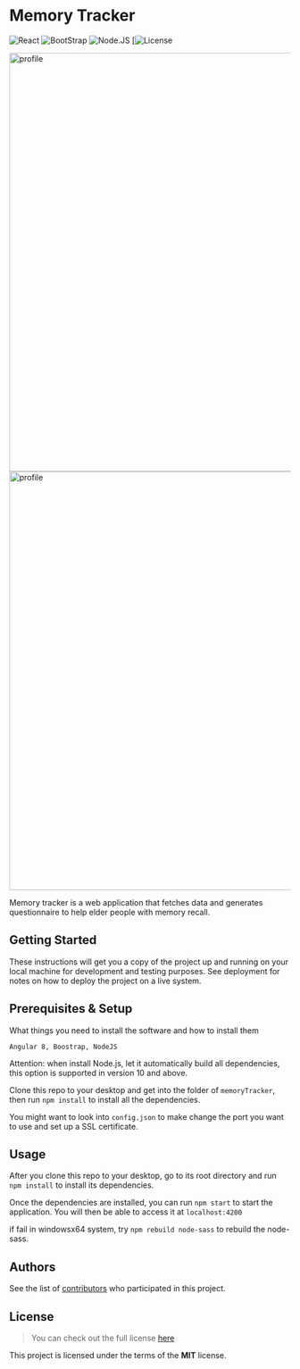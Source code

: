 # Memory Tracker

![React](https://img.shields.io/badge/React-v8.0-blue.svg)
![BootStrap](https://img.shields.io/badge/Bootstrap-v4.1-purple.svg)
![Node.JS](https://img.shields.io/badge/Node-v11.0-green.svg)
[![License](https://img.shields.io/badge/license-MIT-red.svg)


<img width="750" alt="profile" src="https://user-images.githubusercontent.com/24790572/64635929-a7982300-d3ce-11e9-8bf4-f79de76edd7c.png">

<img width="750" alt="profile" src="https://user-images.githubusercontent.com/24790572/64635935-a961e680-d3ce-11e9-842e-29e9ccb68b1b.png">

Memory tracker is a web application that fetches data and generates questionnaire to help elder people with memory recall.

## Getting Started

These instructions will get you a copy of the project up and running on your local machine for development and testing purposes. See deployment for notes on how to deploy the project on a live system.


## Prerequisites & Setup

What things you need to install the software and how to install them

```
Angular 8, Boostrap, NodeJS
```
Attention: when install Node.js, let it automatically build all dependencies, this option is supported in version 10 and above.

Clone this repo to your desktop and get into the folder of `memoryTracker`, then run `npm install` to install all the dependencies.

You might want to look into `config.json` to make change the port you want to use and set up a SSL certificate.

## Usage

After you clone this repo to your desktop, go to its root directory and run `npm install` to install its dependencies.


Once the dependencies are installed, you can run  `npm start` to start the application. You will then be able to access it at `localhost:4200`

if fail in windowsx64 system, try `npm rebuild node-sass` to rebuild the node-sass.

## Authors

See the list of [contributors](https://github.com/jj-zhang/Memory-Tracker/graphs/contributors)
 who participated in this project.

## License
>You can check out the full license [here](https://github.com/csc309-winter-2019/team15/blob/master/LICENSE)

This project is licensed under the terms of the **MIT** license.
